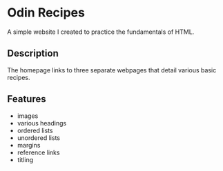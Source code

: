 # Odin Recipes

A simple website I created to practice the fundamentals of HTML.

## Description

The homepage links to three separate webpages that detail various basic recipes.

## Features

- images
- various headings
- ordered lists
- unordered lists
- margins
- reference links
- titling


